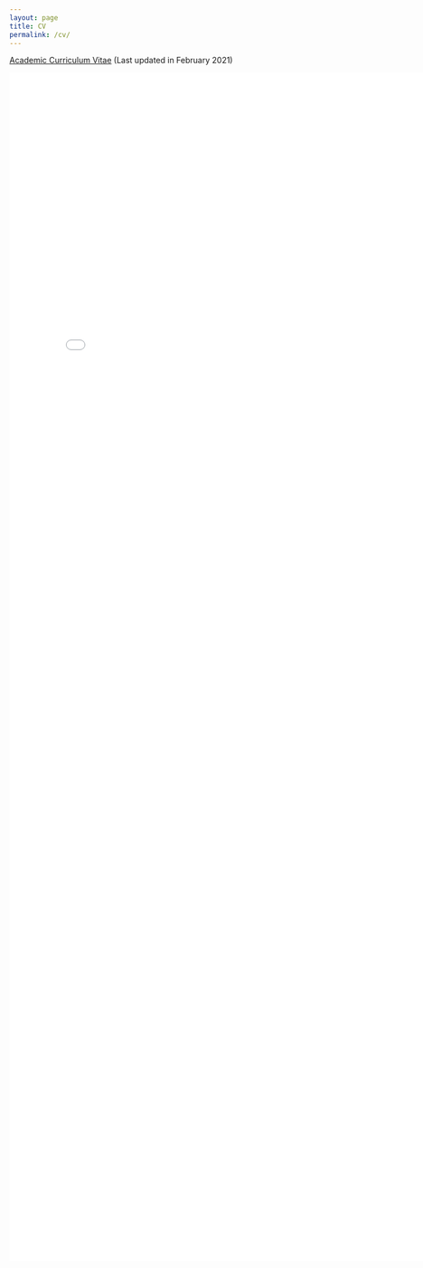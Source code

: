 ```yaml
---
layout: page
title: CV
permalink: /cv/
---
```


<a target="_blank" href="zou-cv.pdf">Academic Curriculum Vitae</a> (Last updated in February 2021)

<embed src="zou-cv.pdf" width="800px" height="2100px" />
<!-- <ul>
	<li><a href="long_cv.pdf">CV</a> (4 pages)</li>
	<li><a href="two_page.pdf">Long resume</a> (2 pages)</li>
	<li><a href="short_cv.pdf">Short resume</a> (1 page)</li>
</ul> -->
